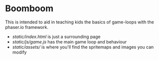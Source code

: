 # Boomboom

This is intended to aid in teaching kids the basics of game-loops with the phaser.io framework.

* *static/index.html* is just a surrounding page
* *static/js/game.js* has the main game loop and behaviour
* *static/assets/* is where you'll find the spritemaps and images you can modify
